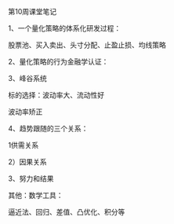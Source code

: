 第10周课堂笔记

1、一个量化策略的体系化研发过程：

股票池、买入卖出、头寸分配、止盈止损、均线策略

2、量化策略的行为金融学认证：

3、峰谷系统

标的选择：波动率大、流动性好

波动率矫正

4、趋势跟随的三个关系：

1供需关系

2）因果关系

3、努力和结果



其他：数学工具：

逼近法、回归、差值、凸优化、积分等


